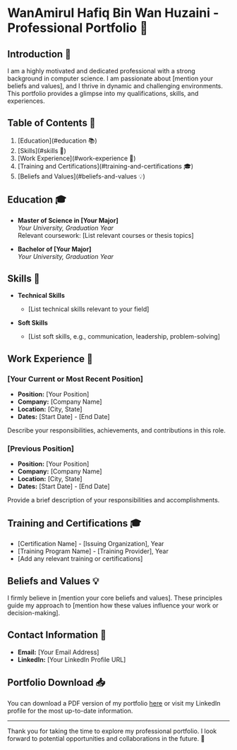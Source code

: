 # WanAmirul Hafiq Bin Wan Huzaini - Professional Portfolio 🚀

## Introduction 🌟

I am a highly motivated and dedicated professional with a strong background in computer science. I am passionate about [mention your beliefs and values], and I thrive in dynamic and challenging environments. This portfolio provides a glimpse into my qualifications, skills, and experiences.

## Table of Contents 📜

1. [Education](#education 📚)
2. [Skills](#skills 💼)
3. [Work Experience](#work-experience 🏢)
4. [Training and Certifications](#training-and-certifications 🎓)
5. [Beliefs and Values](#beliefs-and-values 💡)

## Education 🎓

- **Master of Science in [Your Major]**  
  *Your University, Graduation Year*  
  Relevant coursework: [List relevant courses or thesis topics]

- **Bachelor of [Your Major]**  
  *Your University, Graduation Year*

## Skills 💼

- **Technical Skills**
  - [List technical skills relevant to your field]
  
- **Soft Skills**
  - [List soft skills, e.g., communication, leadership, problem-solving]

## Work Experience 🏢

### [Your Current or Most Recent Position]

- **Position:** [Your Position]
- **Company:** [Company Name]
- **Location:** [City, State]
- **Dates:** [Start Date] - [End Date]

Describe your responsibilities, achievements, and contributions in this role.

### [Previous Position]

- **Position:** [Your Position]
- **Company:** [Company Name]
- **Location:** [City, State]
- **Dates:** [Start Date] - [End Date]

Provide a brief description of your responsibilities and accomplishments.

## Training and Certifications 🎓

- [Certification Name] - [Issuing Organization], Year
- [Training Program Name] - [Training Provider], Year
- [Add any relevant training or certifications]

## Beliefs and Values 💡

I firmly believe in [mention your core beliefs and values]. These principles guide my approach to [mention how these values influence your work or decision-making].

## Contact Information 📧

- **Email:** [Your Email Address]
- **LinkedIn:** [Your LinkedIn Profile URL]

## Portfolio Download 📥

You can download a PDF version of my portfolio [here](#) or visit my LinkedIn profile for the most up-to-date information.

---

Thank you for taking the time to explore my professional portfolio. I look forward to potential opportunities and collaborations in the future. 🤝

